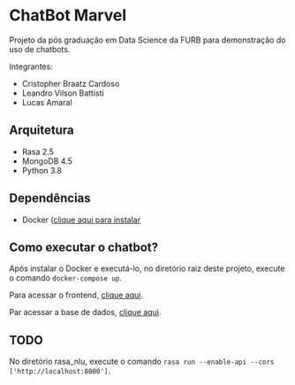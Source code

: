 # ChatBot Marvel

Projeto da pós graduação em Data Science da FURB para demonstração do uso de chatbots.

Integrantes:
- Cristopher Braatz Cardoso
- Leandro Vilson Battisti
- Lucas Amaral

## Arquitetura

- Rasa 2.5
- MongoDB 4.5
- Python 3.8

## Dependências

- Docker ([clique aqui para instalar](https://www.docker.com/products/docker-desktop)

## Como executar o chatbot?

Após instalar o Docker e executá-lo, no diretório raiz deste projeto, execute o comando `docker-compose up`.

Para acessar o frontend, [clique aqui](http://localhost:8000).

Par acessar a base de dados, [clique aqui](http://localhost:8081).

## TODO

No diretório rasa_nlu, execute o comando `rasa run --enable-api --cors ['http://localhost:8000']`.
